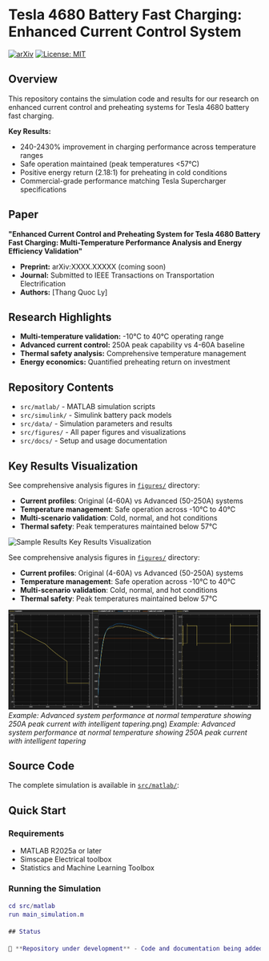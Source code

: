 # Tesla 4680 Battery Fast Charging: Enhanced Current Control System

[![arXiv](https://img.shields.io/badge/arXiv-XXXX.XXXXX-b31b1b.svg)](https://arxiv.org/abs/XXXX.XXXXX)
[![License: MIT](https://img.shields.io/badge/License-MIT-yellow.svg)](https://opensource.org/licenses/MIT)

## Overview

This repository contains the simulation code and results for our research on enhanced current control and preheating systems for Tesla 4680 battery fast charging.

**Key Results:**
- 240-2430% improvement in charging performance across temperature ranges
- Safe operation maintained (peak temperatures <57°C) 
- Positive energy return (2.18:1) for preheating in cold conditions
- Commercial-grade performance matching Tesla Supercharger specifications

## Paper

**"Enhanced Current Control and Preheating System for Tesla 4680 Battery Fast Charging: Multi-Temperature Performance Analysis and Energy Efficiency Validation"**

- **Preprint:** arXiv:XXXX.XXXXX (coming soon)
- **Journal:** Submitted to IEEE Transactions on Transportation Electrification
- **Authors:** [Thang Quoc Ly]

## Research Highlights

- **Multi-temperature validation:** -10°C to 40°C operating range
- **Advanced current control:** 250A peak capability vs 4-60A baseline
- **Thermal safety analysis:** Comprehensive temperature management
- **Energy economics:** Quantified preheating return on investment

## Repository Contents

- `src/matlab/` - MATLAB simulation scripts
- `src/simulink/` - Simulink battery pack models  
- `src/data/` - Simulation parameters and results
- `src/figures/` - All paper figures and visualizations
- `src/docs/` - Setup and usage documentation

## Key Results Visualization

See comprehensive analysis figures in [`figures/`](figures/) directory:

- **Current profiles**: Original (4-60A) vs Advanced (50-250A) systems
- **Temperature management**: Safe operation across -10°C to 40°C  
- **Multi-scenario validation**: Cold, normal, and hot conditions
- **Thermal safety**: Peak temperatures maintained below 57°C

![Sample Results](src/figures/##) Key Results Visualization

See comprehensive analysis figures in [`figures/`](figures/) directory:

- **Current profiles**: Original (4-60A) vs Advanced (50-250A) systems
- **Temperature management**: Safe operation across -10°C to 40°C  
- **Multi-scenario validation**: Cold, normal, and hot conditions
- **Thermal safety**: Peak temperatures maintained below 57°C

![Sample Results](src/figures/figure5_normal_temp_advanced.png)
*Example: Advanced system performance at normal temperature showing 250A peak current with intelligent tapering*.png)
*Example: Advanced system performance at normal temperature showing 250A peak current with intelligent tapering*

## Source Code

The complete simulation is available in [`src/matlab/`](src/matlab/):

## Quick Start

### Requirements
- MATLAB R2025a or later
- Simscape Electrical toolbox
- Statistics and Machine Learning Toolbox

### Running the Simulation
```matlab
cd src/matlab
run main_simulation.m

## Status

🚧 **Repository under development** - Code and documentation being added
